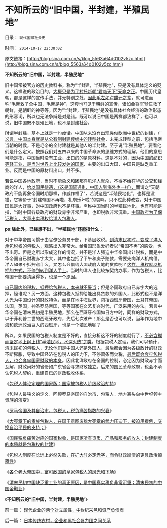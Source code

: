 # 不知所云的“旧中国，半封建，半殖民地”

目录： `现代国家社会史` 

时间： `2014-10-17 22:30:02` 

原文链接：[http://blog.sina.com.cn/s/blog_5563a64d0102v5zc.html](http://blog.sina.com.cn/s/blog_5563a64d0102v5zc.html)

**不知所云的“旧中国，半封建，半殖民地”**

旧中国常被官方的历史教科书，称为“半封建，半殖民地”，只是没有具体定义的贬义。这样说的政治目的，[大概只是为了衬托新朝“君临天下”天命之正](../../../2010/10/29/“旧社会”未必真的腐败黑暗；.md)。中国历代皇朝，都是这样的宣传手法，并无特别之处。[因此毛左如卢麒元之辈](../../../2012/12/23/卢麒元，李庄，李北方，石勇，南方系和铅笔社.md)，就可进而称“毛帝救了全中国，毛帝是神”，这套也可见于朝鲜的宣传，诸如金将军爷仨救了朝鲜，是朝鲜的神等等。因为“半封建，半殖民地”是没有具体社会经济的政治形态的形容词，所以也无法争辩是对是错。既可以说旧中国是两样都沾样了，也可以说，旧中国既不是殖民地，也不是封建社会。

所谓半封建，基本上就是一句废话。中国从来没有出现类似欧洲中世纪的封建，广[义言，中国本身就是从公有制封建传统中的转型社会](../../../2014/1/2/人口过多是封建社会所特有的危机.md)，未完成转型之前，包括毛帝当朝的时侯，不是毛帝的全封建就是其他人的半封建。至于说“半殖民地”，要看他们是什么定义。按照我们对五四以来的中国革命派的思维方式的理解，他们的意思可能是指，中国当时没有工业，出口的的是原材料。这是不对的，[因为中国的纺织等轻工业，是当时世界上比较发达的国家](../../../2011/1/16/民国是工业相对发达的寡头经济.md)，主要的出口大国，中国只是缺乏重工业。反而是中国的原材料出口，并不多。

若说中国各地政府，当时不能象义和团那样见洋人就杀，不得不给在华的公交和经商的洋人，[给以国民待遇，（这是国际通例，中国人到海外也一样），](../../../2010/10/26/国以民为本，民以国为家；反悔“国际法”.md)而谓之“天朝政府不能再象帝国时期那样，作威作福了”，若说这是“半殖民地化”，也算是没错，它等价于“封建帝国不再啦，礼崩乐坏啦”的哀鸣。只不过此种改变，对于中国国民是大好事，对中国政府也不是坏事。声称中国当时的半殖民地化，也有可能是指，当时中国各级政府的财政赤字非常严重，也即税收非常沉重。[中国政府为了保证税入，大量出卖税权给洋人包税人](../../../2014/9/24/包税人制度是赤字困境中的政府，极具诱惑的吗啡型改革方案.md)。

**ps:除此外，已经想不出，“半殖民地”还能指什么**；

对于中华帝国习惯于由官僚公务员干部，下基层收税。[到清末民初时，变成了洋人承包税权的包税人，](../../../2014/7/21/晚清的财税改革，反腐败运动，高薪养廉，聘请洋人当公务员；.md)观感出入非常大。给帝国形象爱好者以“帝国不再”的感受，也不出奇。但是之所以形成这样的情况，并不是洋人强迫中华帝国出让税权，而是中华帝国自已财税赤字太大，其中也包括了甲午和庚子赔款，需要先向洋人机构借。洋人如果不抵押点什么，又怎么会借给大国政府大笔的贷款呢？[这样，税权就以抵押的方式，不停到转到洋人手上](../../../2014/7/8/晚清租界的租金和税收，和吹牛皮的GDP.md)。当时的洋人也比较按契约办事，作为包税人，比帝国干部要清廉得多，也是一个原因。

[自已国内的税权，抵押给包税人，本来就不妥当](../../../2014/9/7/包税人悖论定理的国家版：国家被包税人阶级政治劫持.md)；但是帝国政府自已赤字大的选择，怪谁呢？另一方面，这种包税人抵押给能出具贷款的外国人，此形式也不是洋人光为中国设计的财政特色，而是在地中海世界，包括西班牙帝国，土耳其帝国，法国，英国，神圣罗马帝国，等等国家在文艺复兴时代，广泛采用的办法。若言中华帝国在清末民初是半殖民地，那么在西班牙帝国如日方中时，同样的财政方式，以于菲利普二世的西班牙政府，先后七次破产！那么是否也可以说，当年作为地中海和欧洲政治巨人的西班牙，也是一个殖民地呢？

所以，如果民国的包税人制度是不好的，直接分析这不好的制度就行了，[不必含糊而坚定地上纲上线“半殖民地，水深火热”之类](../../../2009/6/15/制造中外文明冲突的国内利益链.md)。根据包税人定理，我们可以预计，清末民初的包税人，无论他们是中国人还是外国人，最后都会因为各级政计的财政不断膨胀，导致中国经济在包税人的压力下，不停萧条而欠税，[最后既会套牢包税人，也会套牢国家财政的本身](../../../2014/9/28/富可敌国的皇家包税人的风光和下场.md)。因此北洋政府在全国的控制，必定因为财政赤字而瓦解，财政尚好的省份如广东省会寻求财政独立。后来的国民革命政府，也会不承认包税人契约，重建自已的财政税收体系。

《[包税人悖论定理的国家版：国家被包税人阶级政治劫持](../../../2014/9/7/包税人悖论定理的国家版：国家被包税人阶级政治劫持.md)》

《[包税人最狭义的定义，回顾罗马帝国的自治市，包税人，地方寡头向中世纪领主贵族的演变](../../../2014/9/8/包税人最狭定义，罗马自治市，地方寡头维护罗马国家统一的自觉性.md)》

《[罗马帝国及其自治市，包税人，税负痛苦指数的兴衰](../../../2014/9/9/罗马帝国及其自治市，包税人，税负痛苦指数的兴衰.md)》

《[大宪章下的贵族包税人，在国王意图废黜大宪章的武力压迫下，被迫用援例，交换自治平民的支持；](../../../2014/9/11/大宪章也是包税人合同，大宪章“推进自治”的机理.md)》

《[国民税负痛苦对应的国家税收，是国家所有货币、产品和服务的收入；封建制度的本质就是包税权的封建](../../../2014/9/22/包税人悖论：“包税人奴才和主子，谁套牢了谁”.md)》

《[包税人制度在长远上必然失败，在扩大时必定赤字，而令财政崩溃的更具政治颠覆性](../../../2014/9/24/包税人制度是赤字困境中的政府，极具诱惑的吗啡型改革方案.md)》

《[各个老大帝国中，富可敌国的皇家包税人的风光和下场](../../../2014/9/28/富可敌国的皇家包税人的风光和下场.md)》

《[清末民初中国缺乏重工业的真正原因，是中国真实税负非常沉重；清末民初的中国金融业](../../../2014/10/6/清末民初中国缺乏重工业的真正原因.md)》

《**不知所云的“旧中国，半封建，半殖民地”**》

前一篇： [现代企业的两个对立属性，中世纪采邑和资产负债表](../../../2014/10/18/现代企业的两个对立属性，中世纪采邑和资产负债表.md)

后一篇： [日本传统农村，企业和黑社会暴力团之间关系](../../../2014/10/17/日本传统农村，企业和黑社会暴力团之间关系.md)

